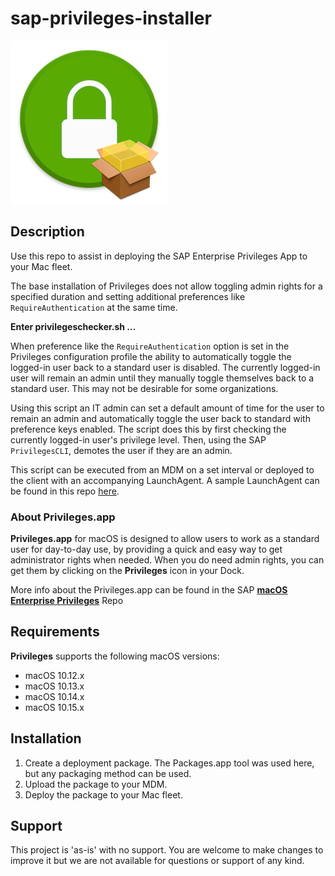 # sap-privileges-installer

![](readme-images/privileges_installer_icon.png)

## Description 

Use this repo to assist in deploying the SAP Enterprise Privileges App to your Mac fleet.

The base installation of Privileges does not allow toggling admin rights for a specified duration and setting additional preferences like `RequireAuthentication` at the same time.

**Enter privilegeschecker.sh ...**

When preference like the `RequireAuthentication` option is set in the Privileges configuration profile the ability to automatically toggle the logged-in user back to a standard user is disabled. The currently logged-in user will remain an admin until they manually toggle themselves back to a standard user. This may not be desirable for some organizations.

Using this script an IT admin can set a default amount of time for the user to remain an admin and automatically toggle the user back to standard with preference keys enabled. The script does this by first checking the currently logged-in user's privilege level. Then, using the SAP `PrivilegesCLI`, demotes the user if they are an admin.

This script can be executed from an MDM on a set interval or deployed to the client with an accompanying LaunchAgent. A sample LaunchAgent can be found in this repo [here](https://github.com/captam3rica/sap-privileges-installer/blob/master/payload/Library/LaunchAgents/com.github.captam3rica.privileges.checker.plist).


### About Privileges.app

**Privileges.app** for macOS is designed to allow users to work as a standard user for day-to-day use, by providing a quick and easy way to get administrator rights when needed. When you do need admin rights, you can get them by clicking on the **Privileges** icon in your Dock.

More info about the Privileges.app can be found in the SAP **[macOS Enterprise Privileges](https://github.com/SAP/macOS-enterprise-privileges)** Repo


## Requirements

**Privileges** supports the following macOS versions:

* macOS 10.12.x
* macOS 10.13.x
* macOS 10.14.x
* macOS 10.15.x

## Installation

1. Create a deployment package. The Packages.app tool was used here, but any packaging method can be used.
2. Upload the package to your MDM.
3. Deploy the package to your Mac fleet.


## Support

This project is 'as-is' with no support. You are welcome to make changes to improve it but we are not available for questions or support of any kind.
